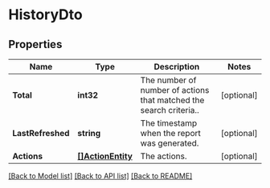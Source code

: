 # HistoryDto

## Properties

Name | Type | Description | Notes
------------ | ------------- | ------------- | -------------
**Total** | **int32** | The number of number of actions that matched the search criteria.. | [optional] 
**LastRefreshed** | **string** | The timestamp when the report was generated. | [optional] 
**Actions** | [**[]ActionEntity**](ActionEntity.md) | The actions. | [optional] 

[[Back to Model list]](../README.md#documentation-for-models) [[Back to API list]](../README.md#documentation-for-api-endpoints) [[Back to README]](../README.md)


